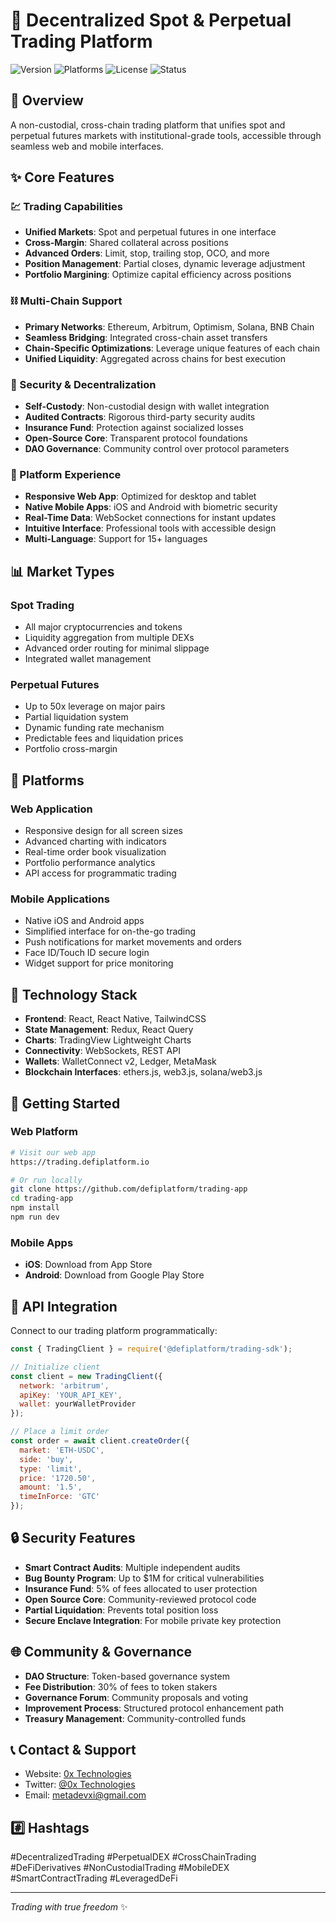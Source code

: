 # 🚀 Decentralized Spot & Perpetual Trading Platform

![Version](https://img.shields.io/badge/version-1.0.0-blue)
![Platforms](https://img.shields.io/badge/platforms-Web|Mobile-green)
![License](https://img.shields.io/badge/license-MIT-orange)
![Status](https://img.shields.io/badge/status-beta-purple)

## 🌟 Overview

A non-custodial, cross-chain trading platform that unifies spot and perpetual futures markets with institutional-grade tools, accessible through seamless web and mobile interfaces.

## ✨ Core Features

### 💹 Trading Capabilities
- **Unified Markets**: Spot and perpetual futures in one interface
- **Cross-Margin**: Shared collateral across positions
- **Advanced Orders**: Limit, stop, trailing stop, OCO, and more
- **Position Management**: Partial closes, dynamic leverage adjustment
- **Portfolio Margining**: Optimize capital efficiency across positions

### ⛓️ Multi-Chain Support
- **Primary Networks**: Ethereum, Arbitrum, Optimism, Solana, BNB Chain
- **Seamless Bridging**: Integrated cross-chain asset transfers
- **Chain-Specific Optimizations**: Leverage unique features of each chain
- **Unified Liquidity**: Aggregated across chains for best execution

### 🔐 Security & Decentralization
- **Self-Custody**: Non-custodial design with wallet integration
- **Audited Contracts**: Rigorous third-party security audits
- **Insurance Fund**: Protection against socialized losses
- **Open-Source Core**: Transparent protocol foundations
- **DAO Governance**: Community control over protocol parameters

### 📱 Platform Experience
- **Responsive Web App**: Optimized for desktop and tablet
- **Native Mobile Apps**: iOS and Android with biometric security
- **Real-Time Data**: WebSocket connections for instant updates
- **Intuitive Interface**: Professional tools with accessible design
- **Multi-Language**: Support for 15+ languages

## 📊 Market Types

### Spot Trading
- All major cryptocurrencies and tokens
- Liquidity aggregation from multiple DEXs
- Advanced order routing for minimal slippage
- Integrated wallet management

### Perpetual Futures
- Up to 50x leverage on major pairs
- Partial liquidation system
- Dynamic funding rate mechanism
- Predictable fees and liquidation prices
- Portfolio cross-margin

## 📱 Platforms

### Web Application
- Responsive design for all screen sizes
- Advanced charting with indicators
- Real-time order book visualization
- Portfolio performance analytics
- API access for programmatic trading

### Mobile Applications
- Native iOS and Android apps
- Simplified interface for on-the-go trading
- Push notifications for market movements and orders
- Face ID/Touch ID secure login
- Widget support for price monitoring

## 🔧 Technology Stack

- **Frontend**: React, React Native, TailwindCSS
- **State Management**: Redux, React Query
- **Charts**: TradingView Lightweight Charts
- **Connectivity**: WebSockets, REST API
- **Wallets**: WalletConnect v2, Ledger, MetaMask
- **Blockchain Interfaces**: ethers.js, web3.js, solana/web3.js

## 🚀 Getting Started

### Web Platform
```bash
# Visit our web app
https://trading.defiplatform.io

# Or run locally
git clone https://github.com/defiplatform/trading-app
cd trading-app
npm install
npm run dev
```

### Mobile Apps
- **iOS**: Download from App Store
- **Android**: Download from Google Play Store

## 🔌 API Integration

Connect to our trading platform programmatically:

```javascript
const { TradingClient } = require('@defiplatform/trading-sdk');

// Initialize client
const client = new TradingClient({
  network: 'arbitrum',
  apiKey: 'YOUR_API_KEY',
  wallet: yourWalletProvider
});

// Place a limit order
const order = await client.createOrder({
  market: 'ETH-USDC',
  side: 'buy',
  type: 'limit',
  price: '1720.50',
  amount: '1.5',
  timeInForce: 'GTC'
});
```

## 🔒 Security Features

- **Smart Contract Audits**: Multiple independent audits
- **Bug Bounty Program**: Up to $1M for critical vulnerabilities
- **Insurance Fund**: 5% of fees allocated to user protection
- **Open Source Core**: Community-reviewed protocol code
- **Partial Liquidation**: Prevents total position loss
- **Secure Enclave Integration**: For mobile private key protection

## 🌐 Community & Governance

- **DAO Structure**: Token-based governance system
- **Fee Distribution**: 30% of fees to token stakers
- **Governance Forum**: Community proposals and voting
- **Improvement Process**: Structured protocol enhancement path
- **Treasury Management**: Community-controlled funds

## 📞 Contact & Support

- Website: [0x Technologies](https://0xtech.guru)
- Twitter: [@0x Technologies](https://twitter.com/0xtech.guru)
- Email: metadevxi@gmail.com

  
## #️⃣ Hashtags

#DecentralizedTrading #PerpetualDEX #CrossChainTrading #DeFiDerivatives #NonCustodialTrading #MobileDEX #SmartContractTrading #LeveragedDeFi

---

*Trading with true freedom* ✨

